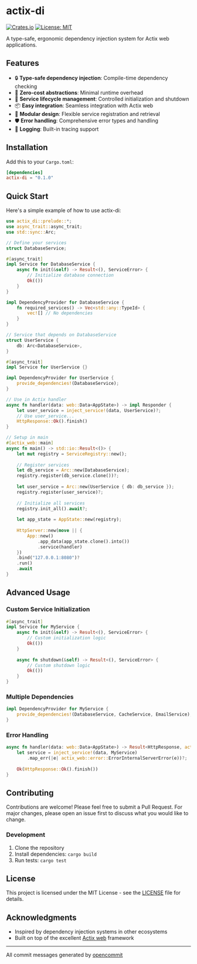 # actix-di

[![Crates.io](https://img.shields.io/crates/v/actix-di.svg)](https://crates.io/crates/actix-di)
[![License: MIT](https://img.shields.io/badge/License-MIT-yellow.svg)](https://opensource.org/licenses/MIT)

A type-safe, ergonomic dependency injection system for Actix web applications.

## Features

- 🔒 **Type-safe dependency injection**: Compile-time dependency checking
- 🎯 **Zero-cost abstractions**: Minimal runtime overhead
- 🔄 **Service lifecycle management**: Controlled initialization and shutdown
- 📦 **Easy integration**: Seamless integration with Actix web
- 🧩 **Modular design**: Flexible service registration and retrieval
- 🛡️ **Error handling**: Comprehensive error types and handling
- 📝 **Logging**: Built-in tracing support

## Installation

Add this to your `Cargo.toml`:

```toml
[dependencies]
actix-di = "0.1.0"
```

## Quick Start

Here's a simple example of how to use actix-di:

```rust
use actix_di::prelude::*;
use async_trait::async_trait;
use std::sync::Arc;

// Define your services
struct DatabaseService;

#[async_trait]
impl Service for DatabaseService {
    async fn init(&self) -> Result<(), ServiceError> {
        // Initialize database connection
        Ok(())
    }
}

impl DependencyProvider for DatabaseService {
    fn required_services() -> Vec<std::any::TypeId> {
        vec![] // No dependencies
    }
}

// Service that depends on DatabaseService
struct UserService {
    db: Arc<DatabaseService>,
}

#[async_trait]
impl Service for UserService {}

impl DependencyProvider for UserService {
    provide_dependencies!(DatabaseService);
}

// Use in Actix handler
async fn handler(data: web::Data<AppState>) -> impl Responder {
    let user_service = inject_service!(data, UserService)?;
    // Use user_service...
    HttpResponse::Ok().finish()
}

// Setup in main
#[actix_web::main]
async fn main() -> std::io::Result<()> {
    let mut registry = ServiceRegistry::new();
    
    // Register services
    let db_service = Arc::new(DatabaseService);
    registry.register(db_service.clone())?;
    
    let user_service = Arc::new(UserService { db: db_service });
    registry.register(user_service)?;
    
    // Initialize all services
    registry.init_all().await?;
    
    let app_state = AppState::new(registry);
    
    HttpServer::new(move || {
        App::new()
            .app_data(app_state.clone().into())
            .service(handler)
    })
    .bind("127.0.0.1:8080")?
    .run()
    .await
}
```

## Advanced Usage

### Custom Service Initialization

```rust
#[async_trait]
impl Service for MyService {
    async fn init(&self) -> Result<(), ServiceError> {
        // Custom initialization logic
        Ok(())
    }
    
    async fn shutdown(&self) -> Result<(), ServiceError> {
        // Custom shutdown logic
        Ok(())
    }
}
```

### Multiple Dependencies

```rust
impl DependencyProvider for MyService {
    provide_dependencies!(DatabaseService, CacheService, EmailService);
}
```

### Error Handling

```rust
async fn handler(data: web::Data<AppState>) -> Result<HttpResponse, actix_web::Error> {
    let service = inject_service!(data, MyService)
        .map_err(|e| actix_web::error::ErrorInternalServerError(e))?;
    
    Ok(HttpResponse::Ok().finish())
}
```

## Contributing

Contributions are welcome! Please feel free to submit a Pull Request. For major changes, please open an issue first to discuss what you would like to change.

### Development

1. Clone the repository
2. Install dependencies: `cargo build`
3. Run tests: `cargo test`

## License

This project is licensed under the MIT License - see the [LICENSE](LICENSE) file for details.

## Acknowledgments

- Inspired by dependency injection systems in other ecosystems
- Built on top of the excellent [Actix web](https://actix.rs/) framework

--------------------------------------------------------------------------------
All commit messages generated by [opencommit](https://github.com/di-sukharev/opencommit)
